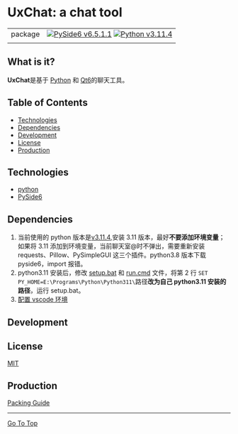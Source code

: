 # UxChat: a chat tool
|||
| --- | --- |
|package|[![PySide6 v6.5.1.1](https://img.shields.io/badge/PySide6-v6.5.1.1-efa18d.svg)](https://doc.qt.io/qtforpython-6/index.html) [![Python v3.11.4](https://img.shields.io/badge/python-v3.11.4-a3d9a2.svg)](https://www.python.org/downloads/release/python-3114/)|
|||
## What is it?
**UxChat**是基于 [Python](https://www.python.org/) 和 [Qt6](https://doc.qt.io/qtforpython-6/quickstart.html#quick-start)的聊天工具。
## Table of Contents
- [Technologies](#Technologies)
- [Dependencies](#Dependencies)
- [Development](#Development)
- [License](#License)
- [Production](#Production)
## Technologies
- [python](https://www.python.org/)
- [PySide6](https://doc.qt.io/qtforpython-6/index.html)
## Dependencies
1. 当前使用的 python 版本是[v3.11.4](),安装 3.11 版本，最好**不要添加环境变量**；如果将 3.11 添加到环境变量，当前聊天室@时不弹出，需要重新安装 requests、Pillow、PySimpleGUI 这三个插件。python3.8 版本下载 pyside6，import 报错。
2. python3.11 安装后，修改 [setup.bat](https://github.com/imc-ux/UxChat/blob/main/setup.bat) 和 [run.cmd](https://github.com/imc-ux/UxChat/blob/main/run.cmd) 文件，将第 2 行 `SET PY_HOME=E:\Programs\Python\Python311\`路径**改为自己 python3.11 安装的路径**，运行 setup.bat。<br>
3. [配置 vscode 环境]()
## Development

## License
[MIT](https://github.com/imc-ux/UxChat/blob/main/LICENSE)
## Production
[Packing Guide]()
<hr/>

[Go To Top](#Table-of-Contents)
